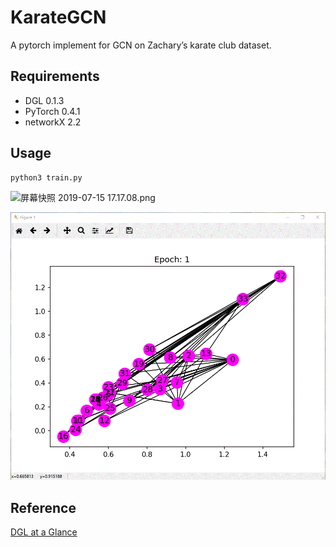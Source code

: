 # KarateGCN
 A pytorch implement for GCN on Zachary’s karate club dataset.

## Requirements

- DGL 0.1.3
- PyTorch 0.4.1
- networkX 2.2

## Usage

```shell
python3 train.py
```

![屏幕快照 2019-07-15 17.17.08.png](https://i.loli.net/2019/07/15/5d2c44a6188e942666.png)

![result](result.gif)

## Reference

[DGL at a Glance](https://docs.dgl.ai/tutorials/basics/1_first.html)